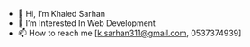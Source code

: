 - 👋 Hi, I’m Khaled Sarhan
- 👀 I’m Interested In Web Development
- 📫 How to reach me [k.sarhan311@gmail.com, 0537374939]

